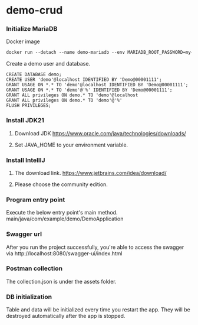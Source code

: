# demo-crud

### Initialize MariaDB

Docker image
```dtd
docker run --detach --name demo-mariadb --env MARIADB_ROOT_PASSWORD=my-secret-pw --port 3307:3306  mariadb:latest
```
Create a demo user and database.
```
CREATE DATABASE demo;
CREATE USER 'demo'@localhost IDENTIFIED BY 'Demo@00001111';
GRANT USAGE ON *.* TO 'demo'@localhost IDENTIFIED BY 'Demo@00001111';
GRANT USAGE ON *.* TO 'demo'@'%' IDENTIFIED BY 'Demo@00001111';
GRANT ALL privileges ON demo.* TO 'demo'@localhost 
GRANT ALL privileges ON demo.* TO 'demo'@'%' 
FLUSH PRIVILEGES;
```

### Install JDK21
1. Download JDK
https://www.oracle.com/java/technologies/downloads/

2. Set JAVA_HOME to your environment variable.

### Install IntellIJ
1. The download link.
https://www.jetbrains.com/idea/download/

2. Please choose the community edition.

### Program entry point
Execute the below entry point's main method.
main/java/com/example/demo/DemoApplication

### Swagger url
After you run the project successfully, you're able to access the swagger via http://localhost:8080/swagger-ui/index.html 

### Postman collection
The collection.json is under the assets folder.

### DB initialization
Table and data will be initialized every time you restart the app.
They will be destroyed automatically after the app is stopped.
